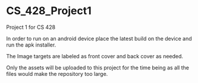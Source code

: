 # CS_428_Project1
Project 1 for CS 428

In order to run on an android device place the latest build on the device and run the apk installer.

The Image targets are labeled as front cover and back cover as needed. 

Only the assets will be uploaded to this project for the time being as all the files would make the repository too large.
